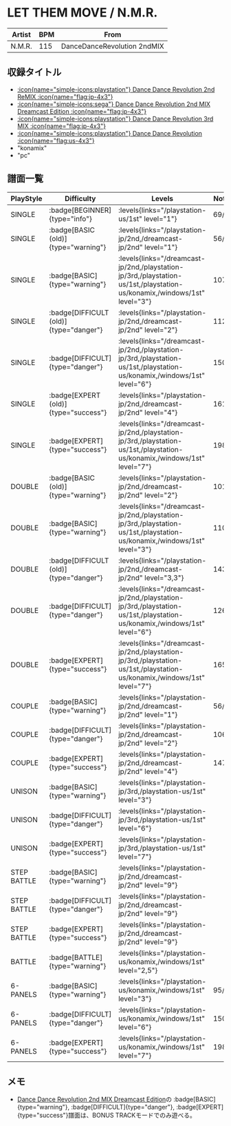 # LET THEM MOVE / N.M.R.

|Artist|BPM|From|
|------|---|----|
|N.M.R.|115|DanceDanceRevolution 2ndMIX|

## 収録タイトル

- [:icon{name="simple-icons:playstation"} Dance Dance Revolution 2nd ReMIX :icon{name="flag:jp-4x3"}](/playstation-jp/2nd)
- [:icon{name="simple-icons:sega"} Dance Dance Revolution 2nd MIX Dreamcast Edition :icon{name="flag:jp-4x3"}](/dreamcast-jp/2nd)
- [:icon{name="simple-icons:playstation"} Dance Dance Revolution 3rd MIX :icon{name="flag:jp-4x3"}](/playstation-jp/3rd)
- [:icon{name="simple-icons:playstation"} Dance Dance Revolution :icon{name="flag:us-4x3"}](/playstation-us/1st)
- "konamix"
- "pc"

## 譜面一覧

|PlayStyle|Difficulty|Levels|Notes|Movie|
|---------|----------|------|-----|-----|
|SINGLE| :badge[BEGINNER]{type="info"}| :levels{links="/playstation-us/1st" level="1"}|69/0||
|SINGLE| :badge[BASIC (old)]{type="warning"}| :levels{links="/playstation-jp/2nd,/dreamcast-jp/2nd" level="1"}|56/0||
|SINGLE| :badge[BASIC]{type="warning"}| :levels{links="/dreamcast-jp/2nd,/playstation-jp/3rd,/playstation-us/1st,/playstation-us/konamix,/windows/1st" level="3"}|107/0||
|SINGLE| :badge[DIFFICULT (old)]{type="danger"}| :levels{links="/playstation-jp/2nd,/dreamcast-jp/2nd" level="2"}|112/0||
|SINGLE| :badge[DIFFICULT]{type="danger"}| :levels{links="/dreamcast-jp/2nd,/playstation-jp/3rd,/playstation-us/1st,/playstation-us/konamix,/windows/1st" level="6"}|150/0||
|SINGLE| :badge[EXPERT (old)]{type="success"}| :levels{links="/playstation-jp/2nd,/dreamcast-jp/2nd" level="4"}|161/0||
|SINGLE| :badge[EXPERT]{type="success"}| :levels{links="/dreamcast-jp/2nd,/playstation-jp/3rd,/playstation-us/1st,/playstation-us/konamix,/windows/1st" level="7"}|198/0||
|DOUBLE| :badge[BASIC (old)]{type="warning"}| :levels{links="/playstation-jp/2nd,/dreamcast-jp/2nd" level="2"}|101/0||
|DOUBLE| :badge[BASIC]{type="warning"}| :levels{links="/dreamcast-jp/2nd,/playstation-jp/3rd,/playstation-us/1st,/playstation-us/konamix,/windows/1st" level="3"}|110/0||
|DOUBLE| :badge[DIFFICULT (old)]{type="danger"}| :levels{links="/playstation-jp/2nd,/dreamcast-jp/2nd" level="3,3"}|143/0||
|DOUBLE| :badge[DIFFICULT]{type="danger"}| :levels{links="/dreamcast-jp/2nd,/playstation-jp/3rd,/playstation-us/1st,/playstation-us/konamix,/windows/1st" level="6"}|126/0||
|DOUBLE| :badge[EXPERT]{type="success"}| :levels{links="/dreamcast-jp/2nd,/playstation-jp/3rd,/playstation-us/1st,/playstation-us/konamix,/windows/1st" level="7"}|165/0||
|COUPLE| :badge[BASIC]{type="warning"}| :levels{links="/playstation-jp/2nd,/dreamcast-jp/2nd" level="1"}|56/0||
|COUPLE| :badge[DIFFICULT]{type="danger"}| :levels{links="/playstation-jp/2nd,/dreamcast-jp/2nd" level="2"}|106/0||
|COUPLE| :badge[EXPERT]{type="success"}| :levels{links="/playstation-jp/2nd,/dreamcast-jp/2nd" level="4"}|147/0||
|UNISON| :badge[BASIC]{type="warning"}| :levels{links="/playstation-jp/3rd,/playstation-us/1st" level="3"}|||
|UNISON| :badge[DIFFICULT]{type="danger"}| :levels{links="/playstation-jp/3rd,/playstation-us/1st" level="6"}|||
|UNISON| :badge[EXPERT]{type="success"}| :levels{links="/playstation-jp/3rd,/playstation-us/1st" level="7"}|||
|STEP BATTLE| :badge[BASIC]{type="warning"}| :levels{links="/playstation-jp/2nd,/dreamcast-jp/2nd" level="9"}|||
|STEP BATTLE| :badge[DIFFICULT]{type="danger"}| :levels{links="/playstation-jp/2nd,/dreamcast-jp/2nd" level="9"}|||
|STEP BATTLE| :badge[EXPERT]{type="success"}| :levels{links="/playstation-jp/2nd,/dreamcast-jp/2nd" level="9"}|||
|BATTLE| :badge[BATTLE]{type="warning"}| :levels{links="/playstation-us/konamix,/windows/1st" level="2,5"}|||
|6-PANELS| :badge[BASIC]{type="warning"}| :levels{links="/playstation-us/konamix,/windows/1st" level="3"}|95/0||
|6-PANELS| :badge[DIFFICULT]{type="danger"}| :levels{links="/playstation-us/konamix,/windows/1st" level="6"}|150/0||
|6-PANELS| :badge[EXPERT]{type="success"}| :levels{links="/playstation-us/konamix,/windows/1st" level="7"}|198/0||

## メモ

- [Dance Dance Revolution 2nd MIX Dreamcast Edition](/dreamcast-jp/2nd)の :badge[BASIC]{type="warning"}, :badge[DIFFICULT]{type="danger"}, :badge[EXPERT]{type="success"}譜面は、BONUS TRACKモードでのみ遊べる。

